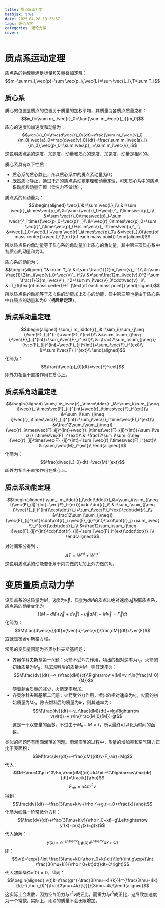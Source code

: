 ```yaml
---
title: 质点系动力学
mathjax: true
date: 2025-04-28 13:33:57
tags: 理论力学
categories: 理论力学
cover:
---
```



# 质点系运动定理
质点系的物理量满足标量和矢量叠加定理：
$$m=\sum m_i,\vec{p}=\sum \vec{p_i},\vec{L}=\sum \vec{L_i},T=\sum T_i$$

## 质心系
质心的位置是质点的位置关于质量的加权平均，其质量为各质点质量之和：
$$m_0=\sum m_i,\vec{r}_0=\frac{\sum m_i\vec{r}_i}{m_0}$$
质心的速度和加速度和动量为：
$$\vec{v}_0=\frac{d\vec{r}_0}{dt}=\frac{\sum m_i\vec{v}_i}{m_0},\vec{a}_0=\frac{d\vec{v}_0}{dt}=\frac{\sum m_i\vec{a}_i}{m_0},\vec{p}_0=\sum \vec{p}_i=\sum m_i\vec{v}_i$$
这说明质点系的速度、加速度、动量和质心的速度、加速度、动量是相同的。

质心系具有以下性质：
- 质心系的质心静止，所以质心系中的质点系动量为0；
- 既然质心静止，通过下述的质点系动能定理和动量定理，可知质心系中的质点系动能和动量守恒（惯性力不做功）；

质点系的角动量为：
$$\begin{aligned}
\vec{L}&=\sum \vec{L}_i\\
&=\sum \vec{r}_i\times\vec{p}_i\\
&=\sum (\vec{r}_0+\vec{r}'_i)\times\vec{p}_i\\
&=\sum \vec{r}_0\times\vec{p}_i+\sum \vec{r}'_i\times(\vec{p}_0+\vec{p}'_i)\\
&=\vec{r}_0\times\vec{p}_0+\sum \vec{r}'_i\times\vec{p}_0+\sum\vec{r}_i'\times\vec{p}'_i\\
&=\vec{L}_0+\vec{L}'+\sum \vec{r}'_i\times\vec{p}_0\\
&=\vec{L}_0(\text{of mass center})+\vec{L}'(\text{of each mass point})
\end{aligned}$$
所以质点系的角动量等于质心系的角动量加上质心的角动量，其中第三项质心系中各质点的动量和为0。

质心系的动能为：
$$\begin{aligned}
T&=\sum T_i\\
&=\sum \frac{1}{2}m_i\vec{v}_i^2\\
&=\sum \frac{1}{2}m_i(\vec{v}_0+\vec{v}'_i)^2\\
&=\sum\frac12m_i\vec{v}_0^2+\sum \frac{1}{2}m_i\vec{v'}_i^2+\sum m_i\vec{v}_0\cdot\vec{v}'_i\\
&=T_0(\text{of mass center})+T'(\text{of each mass point})
\end{aligned}$$
所以质点系的动能等于质心系的动能加上质心的动能，其中第三项也是由于质心系中各质点的动量和为0（**柯尼希定理**）。


## 质点系动量定理
$$\begin{aligned}
\sum_i m_i\ddot{r}_i&=\sum_i(\sum_{j\neq i}\vec{F}_{ij}^{int}+\vec{F}_i^{ext})\\
&=\sum_i\sum_{j\neq i}\vec{F}_{ij}^{int}+\sum_i\vec{F}_i^{ext}\\
&=\frac12\sum_i\sum_{j\neq i}(\vec{F}_{ij}^{int}+\vec{F}_{ji}^{int})+\sum_i\vec{F}_i^{ext}\\
&=\sum_i\vec{F}_i^{ext}\\
\end{aligned}$$
化简为：
$$\frac{d\vec{p}_0}{dt}=\vec{F}^{ext}$$
即外力相当于直接作用在质心上。

## 质点系角动量定理

$$\begin{aligned}
\sum_i m_i\vec{r}_i\times\ddot{r}_i&=\sum_i(\sum_{j\neq i}\vec{r}_i\times\vec{F}_{ij}^{int}+\vec{r}_i\times\vec{F}_i^{ext})\\
&=\sum_i\sum_{j\neq i}\vec{r}_i\times\vec{F}_{ij}^{int}+\sum_i\vec{r}_i\times\vec{F}_i^{ext}\\
&=\frac12\sum_i\sum_{j\neq i}(\vec{r}_i\times\vec{F}_{ij}^{int}+\vec{r}_j\times\vec{F}_{ji}^{int})+\sum_i\vec{r}_i\times\vec{F}_i^{ext}\\
&=\frac12\sum_i\sum_{j\neq i}\vec{r}_{ij}\times\vec{F}_{ij}^{int}+\sum_i\vec{r}_i\times\vec{F}_i^{ext}\\
&=\sum_i\vec{M}_i^{ext}\\
\end{aligned}$$
化简为：
$$\frac{d\vec{L}_0}{dt}=\vec{M}^{ext}$$
即外力相当于直接作用在质心上。

## 质点系动能定理
$$\begin{aligned}
\sum_i m_i\dot{r}_i\cdot\ddot{r}_i&=\sum_i(\sum_{j\neq i}\vec{F}_{ij}^{int}+\vec{F}_i^{ext})\cdot\dot{r}_i\\
&=\sum_i\sum_{j\neq i}\vec{F}_{ij}^{int}\cdot\dot{r}_i+\sum_i\vec{F}_i^{ext}\cdot\dot{r}_i\\
&=\frac12\sum_i\sum_{j\neq i}(\vec{F}_{ij}^{int}\cdot\dot{r}_i+\vec{F}_{ji}^{int}\cdot\dot{r}_j)+\sum_i\vec{F}_i^{ext}\cdot\dot{r}_i\\
&=\frac12\sum_i\sum_{j\neq i}\vec{F}_{ij}^{int}\cdot\dot{r}_{ij}+\sum_i\vec{F}_i^{ext}\cdot\dot{r}_i\\
\end{aligned}$$

对时间积分得到：
$$\Delta T=W^{int}+W^{ext}$$
这说明质点系的动能变化等于内力做的功加上外力做的功。

# 变质量质点动力学

设质点系的总质量为$M$，速度为$\vec{v}$，质量为$dM$的质点以绝对速度$\vec{u}$脱离质点系，质点系的动量变化为：
$$[(M-dM)(\vec{v}+d\vec{v})+\vec{u}dM]-M\vec{v}=\vec{F}dt$$
化简为：
$$M\frac{d\vec{v}}{dt}=(\vec{u}-\vec{v})\frac{dM}{dt}+\vec{F}$$
这就是密舍尔斯基方程。

常见的变质量问题为齐奥尔科夫斯基问题：
- 齐奥尔科夫斯基第一问题：火箭不受外力作用，喷出的相对速率为$v_r$，火箭的初始质量为$M_0$，除去燃料后的质量为$M$，则其速率为：
  $$M\frac{dv}{dt}=-v_r\frac{dM}{dt}\Rightarrow v(M)=v_r\ln{\frac{M_0}{M}}$$
  随着剩余质量的减少，火箭速率增加。
- 齐奥尔科夫斯基第二问题：火箭受外力作用，喷出的相对速率为$v_r$，火箭的初始质量为$M_0$，除去燃料后的质量为$M$，则其速率为：
  $$M\frac{dv}{dt}=-v_r\frac{dM}{dt}+Mg\Rightarrow v(M(t))=v_r\ln{\frac{M_0}{M}}-gt$$
  这是一个双变量的函数，不过由于$M_0-M\propto t$，所以最终可以化为时间的函数。


类似的问题还有雨滴滴落的问题。雨滴滴落的过程中，质量的增加率和空气阻力正比于表面积：
$$M\frac{dv}{dt}=-\frac{dM}{dt}v-F_{air}+Mg$$
代入：
$$M=\frac43\pi r^3\rho,\frac{dM}{dt}=k4\pi r^2\Rightarrow\frac{dr}{dt}=\frac{k}{\rho}$$
$$F_{air}=\mu 4\pi r^2v$$
得到：
$$\frac{dv}{dt}=-\frac{3(\mu+k)v}{\rho r}+g,r=r_0+\frac{k}{\rho}t$$
化简为线性一阶常微分方程：
$$\frac{dv}{dt}+\frac{3(\mu+k)v}{\rho r_0+kt}=g\Leftrightarrow y'(x)+p(x)y(x)=g(x)$$
代入通解：
$$y(x)=e^{-\int p(x)dx}\left(\int g(x)e^{\int p(x)dx}dx+C\right)$$
即：
$$v(t)=\exp{(-\int \frac{3(\mu+k)}{\rho r_0+kt}dt)}\left(\int g\exp{(\int \frac{3(\mu+k)}{\rho r_0+kt}dt)}dt+C\right)$$
代入初始条件$v(0)=0$，得到：
$$\begin{aligned}
v(t)&=\frac{gr^{-\frac{3(\mu+k)}{k}}[r^{\frac{3\mu+4k}{k}}-(\rho r_0)^{\frac{3\mu+4k}{k}}]}{3\mu+4k}\\\end{aligned}$$
这实际上会发散，因为空气阻力与$r^2v$成正比，而重力与$r^3$成正比，这导致加速度为一个常数。实际上，雨滴的质量不会无限增加。